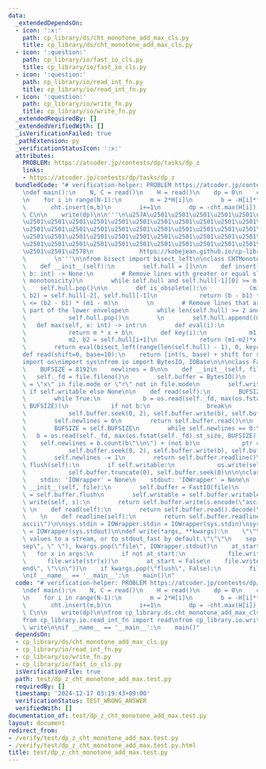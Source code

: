 ```yaml
---
data:
  _extendedDependsOn:
  - icon: ':x:'
    path: cp_library/ds/cht_monotone_add_max_cls.py
    title: cp_library/ds/cht_monotone_add_max_cls.py
  - icon: ':question:'
    path: cp_library/io/fast_io_cls.py
    title: cp_library/io/fast_io_cls.py
  - icon: ':question:'
    path: cp_library/io/read_int_fn.py
    title: cp_library/io/read_int_fn.py
  - icon: ':question:'
    path: cp_library/io/write_fn.py
    title: cp_library/io/write_fn.py
  _extendedRequiredBy: []
  _extendedVerifiedWith: []
  _isVerificationFailed: true
  _pathExtension: py
  _verificationStatusIcon: ':x:'
  attributes:
    PROBLEM: https://atcoder.jp/contests/dp/tasks/dp_z
    links:
    - https://atcoder.jp/contests/dp/tasks/dp_z
  bundledCode: "# verification-helper: PROBLEM https://atcoder.jp/contests/dp/tasks/dp_z\n\
    \ndef main():\n    N, C = read()\n    H = read()\n    dp = 0\n    cht = CHTMonotoneAddMax()\n\
    \n    for i in range(N-1):\n        m = 2*H[i]\n        b = -H[i]**2 + -dp\n \
    \       cht.insert(m,b)\n        i+=1\n        dp = -cht.max(H[i]) + H[i]**2 +\
    \ C\n\n    write(dp)\n\n'''\n\u257A\u2501\u2501\u2501\u2501\u2501\u2501\u2501\u2501\
    \u2501\u2501\u2501\u2501\u2501\u2501\u2501\u2501\u2501\u2501\u2501\u2501\u2501\
    \u2501\u2501\u2501\u2501\u2501\u2501\u2501\u2501\u2501\u2501\u2501\u2501\u2501\
    \u2501\u2501\u2501\u2501\u2501\u2501\u2501\u2501\u2501\u2501\u2501\u2501\u2501\
    \u2501\u2501\u2501\u2501\u2501\u2501\u2501\u2501\u2501\u2501\u2501\u2501\u2501\
    \u2501\u2501\u2578\n             https://kobejean.github.io/cp-library       \
    \        \n'''\n\nfrom bisect import bisect_left\n\nclass CHTMonotoneAddMax:\n\
    \    def __init__(self):\n        self.hull = []\n\n    def insert(self, m: int,\
    \ b: int) -> None:\n        # Remove lines with greater or equal slopes (maintaining\
    \ monotonicity)\n        while self.hull and self.hull[-1][0] >= m:\n        \
    \    self.hull.pop()\n\n        def is_obsolete():\n            (m1, b1), (m2,\
    \ b2) = self.hull[-2], self.hull[-1]\n            return (b - b1) * (m1 - m2)\
    \ <= (b2 - b1) * (m1 - m)\n        \n        # Remove lines that are no longer\
    \ part of the lower envelope\n        while len(self.hull) >= 2 and is_obsolete():\n\
    \            self.hull.pop()\n        \n        self.hull.append((m, b))\n\n \
    \   def max(self, x: int) -> int:\n        def eval(i):\n            m, b = self.hull[i]\n\
    \            return m * x + b\n        def key(i):\n            m1, b1 = self.hull[i]\n\
    \            m2, b2 = self.hull[i+1]\n            return (m1-m2)*x + (b1-b2)\n\
    \        return eval(bisect_left(range(len(self.hull) - 1), 0, key=key))\n\n\n\
    def read(shift=0, base=10):\n    return [int(s, base) + shift for s in input().split()]\n\
    import os\nimport sys\nfrom io import BytesIO, IOBase\n\n\nclass FastIO(IOBase):\n\
    \    BUFSIZE = 8192\n    newlines = 0\n\n    def __init__(self, file):\n     \
    \   self._fd = file.fileno()\n        self.buffer = BytesIO()\n        self.writable\
    \ = \"x\" in file.mode or \"r\" not in file.mode\n        self.write = self.buffer.write\
    \ if self.writable else None\n\n    def read(self):\n        BUFSIZE = self.BUFSIZE\n\
    \        while True:\n            b = os.read(self._fd, max(os.fstat(self._fd).st_size,\
    \ BUFSIZE))\n            if not b:\n                break\n            ptr = self.buffer.tell()\n\
    \            self.buffer.seek(0, 2), self.buffer.write(b), self.buffer.seek(ptr)\n\
    \        self.newlines = 0\n        return self.buffer.read()\n\n    def readline(self):\n\
    \        BUFSIZE = self.BUFSIZE\n        while self.newlines == 0:\n         \
    \   b = os.read(self._fd, max(os.fstat(self._fd).st_size, BUFSIZE))\n        \
    \    self.newlines = b.count(b\"\\n\") + (not b)\n            ptr = self.buffer.tell()\n\
    \            self.buffer.seek(0, 2), self.buffer.write(b), self.buffer.seek(ptr)\n\
    \        self.newlines -= 1\n        return self.buffer.readline()\n\n    def\
    \ flush(self):\n        if self.writable:\n            os.write(self._fd, self.buffer.getvalue())\n\
    \            self.buffer.truncate(0), self.buffer.seek(0)\n\n\nclass IOWrapper(IOBase):\n\
    \    stdin: 'IOWrapper' = None\n    stdout: 'IOWrapper' = None\n    \n    def\
    \ __init__(self, file):\n        self.buffer = FastIO(file)\n        self.flush\
    \ = self.buffer.flush\n        self.writable = self.buffer.writable\n\n    def\
    \ write(self, s):\n        return self.buffer.write(s.encode(\"ascii\"))\n   \
    \ \n    def read(self):\n        return self.buffer.read().decode(\"ascii\")\n\
    \    \n    def readline(self):\n        return self.buffer.readline().decode(\"\
    ascii\")\n\nsys.stdin = IOWrapper.stdin = IOWrapper(sys.stdin)\nsys.stdout = IOWrapper.stdout\
    \ = IOWrapper(sys.stdout)\n\ndef write(*args, **kwargs):\n    \"\"\"Prints the\
    \ values to a stream, or to stdout_fast by default.\"\"\"\n    sep, file = kwargs.pop(\"\
    sep\", \" \"), kwargs.pop(\"file\", IOWrapper.stdout)\n    at_start = True\n \
    \   for x in args:\n        if not at_start:\n            file.write(sep)\n  \
    \      file.write(str(x))\n        at_start = False\n    file.write(kwargs.pop(\"\
    end\", \"\\n\"))\n    if kwargs.pop(\"flush\", False):\n        file.flush()\n\
    \nif __name__ == '__main__':\n    main()\n"
  code: "# verification-helper: PROBLEM https://atcoder.jp/contests/dp/tasks/dp_z\n\
    \ndef main():\n    N, C = read()\n    H = read()\n    dp = 0\n    cht = CHTMonotoneAddMax()\n\
    \n    for i in range(N-1):\n        m = 2*H[i]\n        b = -H[i]**2 + -dp\n \
    \       cht.insert(m,b)\n        i+=1\n        dp = -cht.max(H[i]) + H[i]**2 +\
    \ C\n\n    write(dp)\n\nfrom cp_library.ds.cht_monotone_add_max_cls import CHTMonotoneAddMax\n\
    from cp_library.io.read_int_fn import read\nfrom cp_library.io.write_fn import\
    \ write\n\nif __name__ == '__main__':\n    main()"
  dependsOn:
  - cp_library/ds/cht_monotone_add_max_cls.py
  - cp_library/io/read_int_fn.py
  - cp_library/io/write_fn.py
  - cp_library/io/fast_io_cls.py
  isVerificationFile: true
  path: test/dp_z_cht_monotone_add_max.test.py
  requiredBy: []
  timestamp: '2024-12-17 03:19:43+09:00'
  verificationStatus: TEST_WRONG_ANSWER
  verifiedWith: []
documentation_of: test/dp_z_cht_monotone_add_max.test.py
layout: document
redirect_from:
- /verify/test/dp_z_cht_monotone_add_max.test.py
- /verify/test/dp_z_cht_monotone_add_max.test.py.html
title: test/dp_z_cht_monotone_add_max.test.py
---
```

